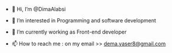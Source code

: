 - 👋 Hi, I’m @DimaAlabsi
- 👀 I’m interested in Programming and software development
- 🌱 I’m currently working as Front-end developer

- 📫 How to reach me : on my email >> dema.yaser8@gmail.com

<!---
DimaAlabsi/DimaAlabsi is a ✨ special ✨ repository because its `README.md` (this file) appears on your GitHub profile.
You can click the Preview link to take a look at your changes.
--->

